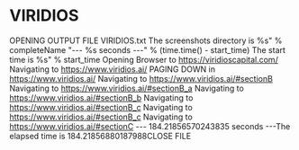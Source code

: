 # VIRIDIOS
OPENING OUTPUT FILE VIRIDIOS.txt 
The screenshots directory is %s" % completeName 
"--- %s seconds ---" % (time.time() - start_time) 
The start time is %s" % start_time 
Opening Browser to https://viridioscapital.com/ 
Navigating to https://www.viridios.ai/ 
PAGING DOWN in  https://www.viridios.ai/
Navigating to https://www.viridios.ai/#sectionB 
Navigating to https://www.viridios.ai/#sectionB_a 
Navigating to https://www.viridios.ai/#sectionB_b 
Navigating to https://www.viridios.ai/#sectionB_c 
Navigating to https://www.viridios.ai/#sectionB_c 
Navigating to https://www.viridios.ai/#sectionC 
--- 184.21856570243835 seconds ---The elapsed time is 184.21856880187988CLOSE FILE 
